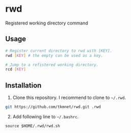 # rwd
Registered working directory command

## Usage
```sh
# Register current directory to rwd with [KEY].
rwd [KEY] # the empty can be used as a key.

# Jump to a refistered working directory.
rcd [KEY]
```

## Installation
1. Clone this repository. I recommend to clone to `~/.rwd`.
```sh
git https://github.com/tkmnet/rwd.git .rwd
```
2. Add following line to `~/.bashrc`.
```
source $HOME/.rwd/rwd.sh
```
